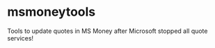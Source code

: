 msmoneytools
============

Tools to update quotes in MS Money after Microsoft stopped all quote services!
